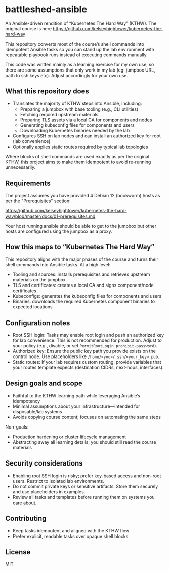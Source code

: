 # battleshed-ansible

An Ansible-driven rendition of “Kubernetes The Hard Way” (KTHW).  The original course is here https://github.com/kelseyhightower/kubernetes-the-hard-way 

This repository converts most of the course’s shell commands into idempotent Ansible tasks so you can stand up the lab environment with repeatable playbook runs instead of executing commands manually.

This code was written mainly as a learning exercise for my own use, so there are some assumptions that only work in my lab (eg: jumpbox URL, path to ssh keys etc).  Adjust accordingly for your own use. 

## What this repository does

- Translates the majority of KTHW steps into Ansible, including:
  - Preparing a jumpbox with base tooling (e.g., CLI utilities)
  - Fetching required upstream materials
  - Preparing TLS assets via a local CA for components and nodes
  - Generating kubeconfig files for components and users
  - Downloading Kubernetes binaries needed by the lab
- Configures SSH on lab nodes and can install an authorized key for root (lab convenience)
- Optionally applies static routes required by typical lab topologies

Where blocks of shell commands are used exactly as per the original KTHW, this project aims to make them idempotent to avoid re-running unnecessarily.

## Requirements

The project assumes you have provided 4 Debian 12 (bookworm) hosts as per the "Prerequisites" section:

https://github.com/kelseyhightower/kubernetes-the-hard-way/blob/master/docs/01-prerequisites.md

Your host running ansible should be able to get to the jumpbox but other hosts are configured using the jumpbox as a proxy. 

## How this maps to “Kubernetes The Hard Way”

This repository aligns with the major phases of the course and turns their shell commands into Ansible tasks. At a high level:
- Tooling and sources: installs prerequisites and retrieves upstream materials on the jumpbox
- TLS and certificates: creates a local CA and signs component/node certificates
- Kubeconfigs: generates the kubeconfig files for components and users
- Binaries: downloads the required Kubernetes component binaries to expected locations

## Configuration notes

- Root SSH login: Tasks may enable root login and push an authorized key for lab convenience. This is not recommended for production. Adjust to your policy (e.g., disable, or set `PermitRootLogin prohibit-password`).
- Authorized key: Ensure the public key path you provide exists on the control node. Use placeholders like `/home/<you>/.ssh/<your_key>.pub`.
- Static routes: If your lab requires custom routing, provide variables that your routes template expects (destination CIDRs, next-hops, interfaces).

## Design goals and scope

- Faithful to the KTHW learning path while leveraging Ansible’s idempotency
- Minimal assumptions about your infrastructure—intended for disposable/lab systems
- Avoids copying course content; focuses on automating the same steps

Non-goals:
- Production hardening or cluster lifecycle management
- Abstracting away all learning details; you should still read the course materials

## Security considerations

- Enabling root SSH login is risky; prefer key-based access and non-root users. Restrict to isolated lab environments.
- Do not commit private keys or sensitive artifacts. Store them securely and use placeholders in examples.
- Review all tasks and templates before running them on systems you care about.

## Contributing

- Keep tasks idempotent and aligned with the KTHW flow
- Prefer explicit, readable tasks over opaque shell blocks

## License

MIT
```


